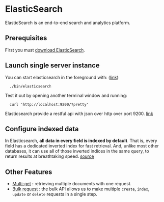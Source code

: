 # ElasticSearch

ElasticSearch is an end-to-end search and analytics platform. 

## Prerequisites

First you must [download ElasticSearch](http://www.elasticsearch.org/download).

## Launch single server instance

You can start elasticsearch in the foreground with: ([link](http://www.elasticsearch.org/guide/en/elasticsearch/guide/current/_running_elasticsearch.html#_running_elasticsearch))

      ./bin/elasticsearch

Test it out by opening another terminal window and running:

      curl 'http://localhost:9200/?pretty'

Elasticsearch provide a restful api with json over http over port 9200. [link](http://www.elasticsearch.org/guide/en/elasticsearch/guide/current/_talking_to_elasticsearch.html#_restful_api_with_json_over_http)

## Configure indexed data

In Elasticsearch, **all data in every field is indexed by default**. That is, every field has a dedicated inverted index for fast retrieval. And, unlike most other databases, it can use all of those inverted indices in the same query, to return results at breathtaking speed. [source](http://www.elasticsearch.org/guide/en/elasticsearch/guide/current/data-in-data-out.html)

## Other Features

* [Multi-get](http://www.elasticsearch.org/guide/en/elasticsearch/guide/current/_retrieving_multiple_documents.html) : retrieving multiple documents with one request.
* [Bulk request](http://www.elasticsearch.org/guide/en/elasticsearch/guide/current/bulk.html) : the bulk API allows us to make multiple `create`, `index`, `update` or `delete` requests in a single step.